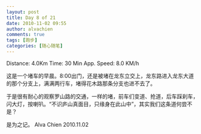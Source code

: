 ```yaml
---
layout: post
title: Day 8 of 21
date: 2010-11-02 09:55
author: alvachien
comments: true
tags: [跑步]
categories: [随心随笔]
---
```

Distance: 4.0Km
Time: 30 Min
App. Speed: 8.0 KM/h

这是一个堵车的早晨。8:00出门，还是被堵在龙东立交上，龙东路进入龙东大道的那个分支上，满满两行车，堵得花木路那条分支也进不去了。

于是很有耐心的观察罗山路的交通，一样的堵，前车们变道、抢道，后车踩刹车，闪大灯，按喇叭。“不识庐山真面目，只缘身在此山中”，其实我们这条道何尝不是？

是为之记。
Alva Chien
2010.11.02
